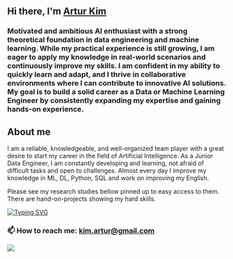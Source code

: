 ## Hi there, I'm [Artur Kim](https://www.linkedin.com/in/artur-kim-48a77112) 
### Motivated and ambitious AI enthusiast with a strong theoretical foundation in data engineering and machine learning. While my practical experience is still growing, I am eager to apply my knowledge in real-world scenarios and continuously improve my skills. I am confident in my ability to quickly learn and adapt, and I thrive in collaborative environments where I can contribute to innovative AI solutions. My goal is to build a solid career as a Data or Machine Learning Engineer by consistently expanding my expertise and gaining hands-on experience.



## About me
I am a reliable, knowledgeable, and well-organized team player with a great desire to start my career in the field of Artificial Intelligence. 
As a Junior Data Engineer, I am constantly developing and learning, not afraid of difficult tasks and open to challenges. 
Almost every day I improve my knowledge in ML, DL, Python, SQL and work on improving my English.

Please see my research studies bellow pinned up to easy access to them. There are hand-on-projects showing  my hard skills.


[![Typing SVG](https://readme-typing-svg.herokuapp.com?font=Roboto&pause=500&color=A3A0A0&multiline=true&width=435&lines=Thank+you+for+the+time+to+learn+more+about+me)](https://git.io/typing-svg)
### 📫 How to reach me: kim.artur@gmail.com
![](https://komarev.com/ghpvc/?username=Archi68)
